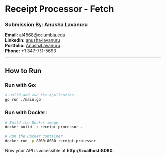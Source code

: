 # Receipt Processor - Fetch
 
### **Submission By:** Anusha Lavanuru  
**Email:** al4568@columbia.edu  
**LinkedIn:** [anusha-lavanuru](https://www.linkedin.com/in/anusha-lavanuru)  
**Portfolio:** [AnushaLavanuru](https://AnushaLavanuru.com)  
**Phone:** +1 347-751-5693
 
---
 
## **How to Run**
 
### **Run with Go:**
```bash
# Build and run the application
go run ./main.go
```
 
### **Run with Docker:**
```bash
# Build the Docker image
docker build -t receipt-processor .
 
# Run the Docker container
docker run -p 8080:8080 receipt-processor
```
 
Now your API is accessible at **http://localhost:8080**.